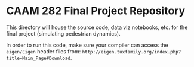 CAAM 282 Final Project Repository
=================================

This directory will house the source code, data viz notebooks, etc. for the
final project (simulating pedestrian dynamics).

In order to run this code, make sure your compiler can access the
``eigen/Eigen`` header files from:
``http://eigen.tuxfamily.org/index.php?title=Main_Page#Download``.
